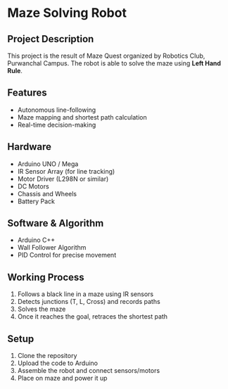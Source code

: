 # Maze Solving Robot

## Project Description
This project is the result of Maze Quest organized by Robotics Club, Purwanchal Campus. The robot is able to solve the maze using **Left Hand Rule**. 

## Features
- Autonomous line-following
- Maze mapping and shortest path calculation
- Real-time decision-making

## Hardware
- Arduino UNO / Mega
- IR Sensor Array (for line tracking)
- Motor Driver (L298N or similar)
- DC Motors 
- Chassis and Wheels
- Battery Pack

## Software & Algorithm
- Arduino C++
- Wall Follower Algorithm
- PID Control for precise movement

## Working Process
1. Follows a black line in a maze using IR sensors
2. Detects junctions (T, L, Cross) and records paths
3. Solves the maze
4. Once it reaches the goal, retraces the shortest path

## Setup

1. Clone the repository
2. Upload the code to Arduino
3. Assemble the robot and connect sensors/motors
4. Place on maze and power it up

